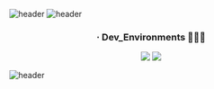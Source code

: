 ![header](https://capsule-render.vercel.app/api?type=waving&color=0:FFFFFFFF,100:FFFFFF&section=header&descSize=15&height=100)
![header](https://capsule-render.vercel.app/api?type=waving&color=0:FFFFFF,100:FFFFFF&height=100&section=header&text=CWCTBOY&fontSize=50&fontColor=95a5a6&fontAlign=50&fontAlignY=38&animation=twinkling&desc=The%20Post%20CEO%20Aggregation&descSize=15&height=100)

  <h3 align="center">· Dev_Environments 🧑🏻‍💻</h3>
<p align="center">
  <img src='https://img.shields.io/badge/apple%20silicon-333333?style=for-the-badge&logo=apple&logoColor=white'/>
      <img src='https://img.shields.io/badge/Visual_Studio_Code-0078D4?style=for-the-badge&logo=visual%20studio%20code&logoColor=white'/>

</p>

![header](https://capsule-render.vercel.app/api?type=waving&color=0:FFFFFFFF,100:FFFFFFFF&section=footer&descSize=15&height=100)
